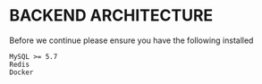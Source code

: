 # BACKEND ARCHITECTURE
Before we continue please ensure you have the following installed
```
MySQL >= 5.7
Redis
Docker
```